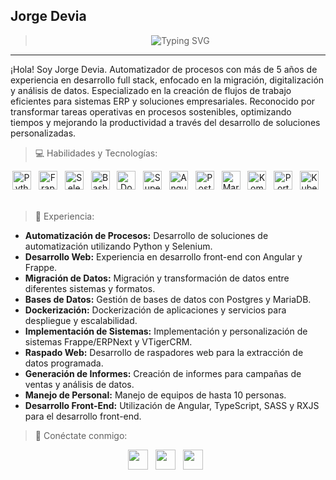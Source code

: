 ## Jorge Devia
<!-- Presentation section -->
> <p align="center">
> <img src="https://readme-typing-svg.demolab.com?font=Bebas+Neue&size=28&pause=200&color=F7F7F7&background=9856FF00&center=true&vCenter=true&width=435&lines=Desarrollador+Full+Stack;Analista+de+Datos;DevOps" alt="Typing SVG" />
</p>

---

<!-- Bio section -->
¡Hola! Soy Jorge Devia. Automatizador de procesos con más de 5 años de experiencia en desarrollo full stack, enfocado en la migración, digitalización y análisis de datos. Especializado en la creación de flujos de trabajo eficientes para sistemas ERP y soluciones empresariales. Reconocido por transformar tareas operativas en procesos sostenibles, optimizando tiempos y mejorando la productividad a través del desarrollo de soluciones personalizadas.

<!-- Skills section -->
> 💻 Habilidades y Tecnologías:
>
<div align="center">
<a href="https://www.python.org/" target="_blank">
<img alt="Python" width="30px" src="https://cdn.jsdelivr.net/gh/devicons/devicon/icons/python/python-original.svg" /></a>&nbsp;&nbsp;
<a href="https://frappeframework.com/" target="_blank">
<img alt="Frappe" width="30px" src="https://github.com/frappe/frappe/raw/develop/.github/framework-logo-new.svg" /></a>&nbsp;&nbsp;
<a href="https://www.selenium.dev/" target="_blank">
<img alt="Selenium" width="30px" src="https://raw.githubusercontent.com/gilbarbara/logos/master/logos/selenium.svg" /></a>&nbsp;&nbsp;
<a href="https://www.gnu.org/software/bash/" target="_blank">
<img alt="Bash" width="30px" src="https://cdn.jsdelivr.net/gh/devicons/devicon/icons/bash/bash-original.svg" /></a>&nbsp;&nbsp;
<a href="https://www.docker.com/" target="_blank">
<img alt="Docker" width="30px" src="https://cdn.jsdelivr.net/gh/devicons/devicon/icons/docker/docker-original.svg" /></a>&nbsp;&nbsp;
<a href="https://superset.apache.org/" target="_blank">
<img alt="Superset" width="30px" src="https://res.cloudinary.com/hevo/images/f_auto,q_auto/v1623645536/hevo-learn/Superset/Superset.png?_i=AA" /></a>&nbsp;&nbsp;
<a href="https://angular.io/" target="_blank">
<img alt="Angular" width="30px" src="https://cdn.jsdelivr.net/gh/devicons/devicon/icons/angularjs/angularjs-original.svg" /></a>&nbsp;&nbsp;
<a href="https://www.postgresql.org/" target="_blank">
<img alt="Postgres" width="30px" src="https://cdn.jsdelivr.net/gh/devicons/devicon/icons/postgresql/postgresql-original.svg" /></a>&nbsp;&nbsp;
<a href="https://mariadb.org/" target="_blank">
<img alt="MariaDB" width="30px" src="https://cdn.jsdelivr.net/gh/devicons/devicon/icons/mariadb/mariadb-original.svg" /></a>&nbsp;&nbsp;
<a href="https://komodoide.com/" target="_blank">
<img alt="Komodo" width="30px" src="https://komo.do/img/komodo-512x512.png" /></a>&nbsp;&nbsp;
<a href="https://www.portainer.io/" target="_blank">
<img alt="Portainer" width="30px" src="https://avatars.githubusercontent.com/u/22225832?s=48&v=4" /></a>&nbsp;&nbsp;
<a href="https://kubernetes.io/" target="_blank">
<img alt="Kubernetes" width="30px" src="https://cdn.jsdelivr.net/gh/devicons/devicon/icons/kubernetes/kubernetes-original.svg" /></a>&nbsp;&nbsp;
</div>
<br />

<!-- Experience section -->
> 💼 Experiencia:
>

*   **Automatización de Procesos:** Desarrollo de soluciones de automatización utilizando Python y Selenium.
*   **Desarrollo Web:** Experiencia en desarrollo front-end con Angular y Frappe.
*   **Migración de Datos:** Migración y transformación de datos entre diferentes sistemas y formatos.
*   **Bases de Datos:** Gestión de bases de datos con Postgres y MariaDB.
*   **Dockerización:** Dockerización de aplicaciones y servicios para despliegue y escalabilidad.
*   **Implementación de Sistemas:** Implementación y personalización de sistemas Frappe/ERPNext y VTigerCRM.
*   **Raspado Web:** Desarrollo de raspadores web para la extracción de datos programada.
*   **Generación de Informes:** Creación de informes para campañas de ventas y análisis de datos.
*   **Manejo de Personal:** Manejo de equipos de hasta 10 personas.
*   **Desarrollo Front-End:** Utilización de Angular, TypeScript, SASS y RXJS para el desarrollo front-end.

<!-- Social media section -->
> 🚀 Conéctate conmigo:
>
<div align="center">
<a href="https://www.facebook.com/people/Work-With-Dante/61574957611240/" target="_blank">
<img src="https://static.vecteezy.com/system/resources/previews/016/716/481/large_2x/facebook-icon-free-png.png" width="32"/></a>&nbsp;&nbsp;
<a href="https://www.linkedin.com/in/jorge-andrés-devia-mosquera-bb3aba262/" target="_blank">
<img src="https://static.vecteezy.com/system/resources/previews/016/716/470/non_2x/linkedin-icon-free-png.png" width="32"/></a>&nbsp;&nbsp;
<a href="mailto:dantedevenir@outlook.com" target="_blank">
<img src="https://static.vecteezy.com/system/resources/previews/020/964/377/non_2x/gmail-mail-icon-for-web-design-free-png.png" width="32"/></a>&nbsp;&nbsp;
</div>

